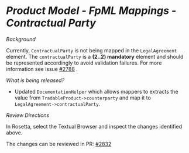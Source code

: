 # _Product Model - FpML Mappings - Contractual Party_

_Background_

Currently, `ContractualParty` is not being mapped in the `LegalAgreement` element. The `contractualParty` is a **(2..2) mandatory** element and should be represented accordingly to avoid validation failures. For more information see issue [#2788](https://github.com/finos/common-domain-model/issues/2788) .

_What is being released?_

- Updated `DocumentationHelper` which allows mappers to extracts the value from `TradableProduct->counterparty` and map it to `LegalAgreement->contractualParty`.

_Review Directions_

In Rosetta, select the Textual Browser and inspect the changes identified above.

The changes can be reviewed in PR: [#2832](https://github.com/finos/common-domain-model/pull/2832)

